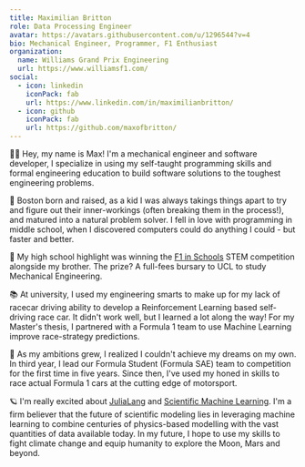 ```yaml
---
title: Maximilian Britton
role: Data Processing Engineer
avatar: https://avatars.githubusercontent.com/u/1296544?v=4
bio: Mechanical Engineer, Programmer, F1 Enthusiast 
organization:
  name: Williams Grand Prix Engineering
  url: https://www.williamsf1.com/
social:
  - icon: linkedin
    iconPack: fab
    url: https://www.linkedin.com/in/maximilianbritton/
  - icon: github
    iconPack: fab
    url: https://github.com/maxofbritton/
---
```


👋🏼 Hey, my name is Max! I'm a mechanical engineer and software developer, I specialize in using my self-taught programming skills and formal engineering education to build software solutions to the toughest engineering problems.

🌇 Boston born and raised, as a kid I was always takings things apart to try and figure out their inner-workings (often breaking them in the process!), and matured into a natural problem solver. I fell in love with programming in middle school, when I discovered computers could do anything I could - but faster and better. 

🥇 My high school highlight was winning the [F1 in Schools](https://www.f1inschools.com/) STEM competition alongside my brother. The prize? A full-fees bursary to UCL to study Mechanical Engineering.

📚 At university, I used my engineering smarts to make up for my lack of racecar driving ability to develop a Reinforcement Learning based self-driving race car. It didn't work well, but I learned a lot along the way! For my Master's thesis, I partnered with a Formula 1 team to use Machine Learning improve race-strategy predictions.

🏁 As my ambitions grew, I realized I couldn't achieve my dreams on my own. In third year, I lead our Formula Student (Formula SAE) team to competition for the first time in five years. Since then, I've used my honed in skills to race actual Formula 1 cars at the cutting edge of motorsport.

🪐 I'm really excited about [JuliaLang](https://julialang.org/) and [Scientific Machine Learning](https://sciml.ai). I'm a firm believer that the future of scientific modeling lies in leveraging machine learning to combine centuries of physics-based modelling with the vast quantities of data available today. In my future, I hope to use my skills to fight climate change and equip humanity to explore the Moon, Mars and beyond.
